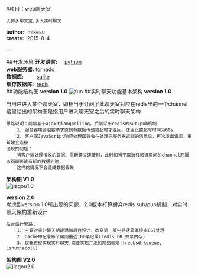 #项目：web聊天室


    支持多聊天室,多人实时聊天  
  **author:**  &nbsp;mikesu	    
  **create:**  &nbsp;2015-8-4
  
--

##开发环境
**开发语言:**&nbsp;&nbsp;&nbsp;&nbsp;&nbsp;[python](https://www.python.org/)    
**web服务器:**&nbsp;[tornado](http://www.tornadoweb.org/en/stable/)    
**数据库:**&nbsp;&nbsp;&nbsp;&nbsp;&nbsp;&nbsp;&nbsp;&nbsp;&nbsp;[sqlite](https://www.sqlite.org/)     
**缓存数据库:**&nbsp;&nbsp;[redis](http://redis.io/)         
##功能结构图
**version 1.0**
![fun](http://i.niupic.com/images/2015/08/04/55c0a1aac44c8.jpg)
##实时聊天功能基本架构
**version 1.0**     

当用户进入某个聊天室，即相当于订阅了此聊天室对应在redis里的一个channel      
这里给出的架构图是指用户进入聊天室之后的实时聊天架构   
        
    思路说明：前端基于ajax的longpolling，后端采用redis的sub/pub机制
        1. 服务器端会阻塞请求直到有数据传递或超时才返回，这里设置超时时间为60s
        2. 客户端JavaScript响应处理函数会在处理完服务器返回的信息后，再次发出请求，重新建立连接
    出现的问题：
        当客户端处理接收的数据、重新建立连接时，此时相当于取消订阅该房间的channel而服务器端可能有新的数据到达，
        这样的情况下会造成数据丢失     
**架构图 V1.0**     
![jiagou1.0](http://i.niupic.com/images/2015/08/05/55c1775f7bed6.jpg)

**version 2.0**     
考虑到version 1.0所出现的问题，2.0版本打算摒弃redis sub/pub机制，对实时聊天架构重新设计   

    后台设计思路：      
        1. 主要对实时聊天功能添加后台设计，改变第一版中将逻辑直接由CGI处理
        2. Cache中记录每个房间最近100条记录(redis OR 共享内存)           
        3. 逻辑进程实现实时聊天,需要实现并发的网络框架(freebsd:kqueue, Linux:epoll)           
**架构图 V2.0**                 
![jiagou2.0](http://pic.sueri.cn/di-CXWY.jpg)








